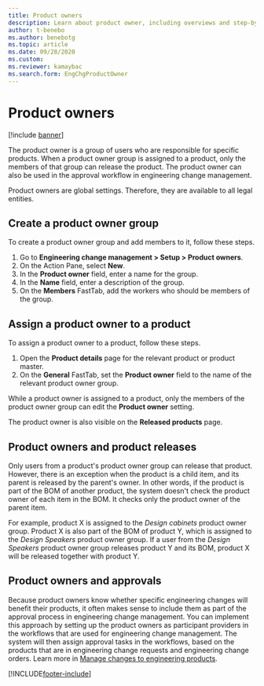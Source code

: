 ```yaml
---
title: Product owners
description: Learn about product owner, including overviews and step-by-step processes for creating product owner groups and assigning a product owner to a product.
author: t-benebo
ms.author: benebotg
ms.topic: article
ms.date: 09/28/2020
ms.custom:
ms.reviewer: kamaybac
ms.search.form: EngChgProductOwner
---
```


# Product owners

[!include [banner](../includes/banner.md)]

The product owner is a group of users who are responsible for specific products. When a product owner group is assigned to a product, only the members of that group can release the product. The product owner can also be used in the approval workflow in engineering change management.

Product owners are global settings. Therefore, they are available to all legal entities.

## Create a product owner group

To create a product owner group and add members to it, follow these steps.

1. Go to **Engineering change management \> Setup \> Product owners**.
2. On the Action Pane, select **New**.
3. In the **Product owner** field, enter a name for the group.
4. In the **Name** field, enter a description of the group.
5. On the **Members** FastTab, add the workers who should be members of the group.

## Assign a product owner to a product

To assign a product owner to a product, follow these steps.

1. Open the **Product details** page for the relevant product or product master.
1. On the **General** FastTab, set the **Product owner** field to the name of the relevant product owner group.

While a product owner is assigned to a product, only the members of the product owner group can edit the **Product owner** setting.

The product owner is also visible on the **Released products** page.

## Product owners and product releases

Only users from a product's product owner group can release that product. However, there is an exception when the product is a child item, and its parent is released by the parent's owner. In other words, if the product is part of the BOM of another product, the system doesn't check the product owner of each item in the BOM. It checks only the product owner of the parent item.

For example, product X is assigned to the *Design cabinets* product owner group. Product X is also part of the BOM of product Y, which is assigned to the *Design Speakers* product owner group. If a user from the *Design Speakers* product owner group releases product Y and its BOM, product X will be released together with product Y.

## Product owners and approvals

Because product owners know whether specific engineering changes will benefit their products, it often makes sense to include them as part of the approval process in engineering change management. You can implement this approach by setting up the product owners as participant providers in the workflows that are used for engineering change management. The system will then assign approval tasks in the workflows, based on the products that are in engineering change requests and engineering change orders. Learn more in [Manage changes to engineering products](engineering-change-management.md).


[!INCLUDE[footer-include](../../includes/footer-banner.md)]